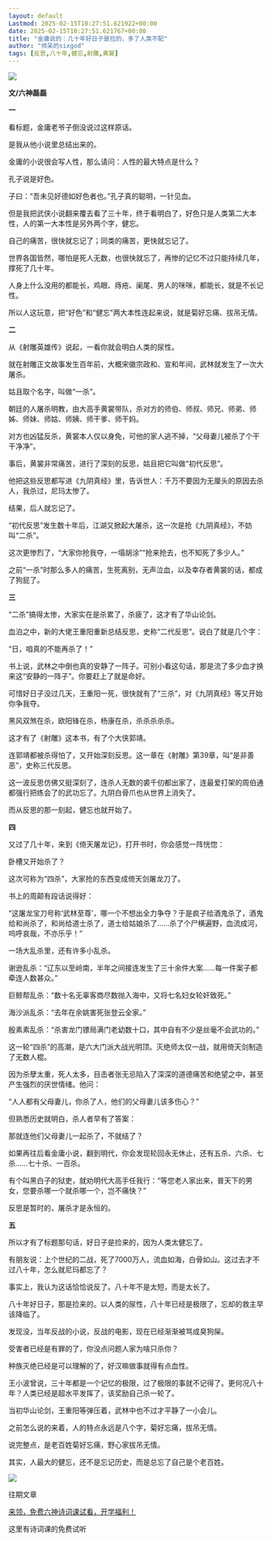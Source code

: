 ```yaml
---
layout: default
Lastmod: 2025-02-15T10:27:51.621922+00:00
date: 2025-02-15T10:27:51.621767+00:00
title: "金庸说的：几十年好日子是捡的，多了人类不配"
author: "帅呆的sixgod"
tags: [反思,八十年,健忘,射雕,黄裳]
---
```


![](https://images.weserv.nl/?url=https%3A//mmbiz.qpic.cn/mmbiz_jpg/EC7unEiaL8xoFgOyv5FicMgdIeUNBkIFl5icoxZdBqtOX5I1P4ichNicTF2mIqPCpRrd11icvMypicvqwa9jVKy9J5xNw/640%3Fwx_fmt%3Djpeg%26from%3Dappmsg)

**文/六神磊磊**

**一**

看标题，金庸老爷子倒没说过这样原话。

是我从他小说里总结出来的。

金庸的小说很会写人性，那么请问：人性的最大特点是什么？

孔子说是好色。

子曰：“吾未见好德如好色者也。”孔子真的聪明，一针见血。

但是我把武侠小说翻来覆去看了三十年，终于看明白了，好色只是人类第二大本性，人的第一大本性是另外两个字，健忘。

自己的痛苦，很快就忘记了；同类的痛苦，更快就忘记了。

世界各国皆然，哪怕是死人无数，也很快就忘了，再惨的记忆不过只能持续几年，撑死了几十年。

人身上什么没用的都能长，鸡眼、痔疮、阑尾、男人的咪咪，都能长，就是不长记性。

所以人这玩意，把“好色”和“健忘”两大本性连起来说，就是菊好忘痛、拔吊无情。

**二**

从《射雕英雄传》说起，一看你就会明白人类的尿性。

就在射雕正文故事发生百年前，大概宋徽宗政和、宣和年间，武林就发生了一次大屠杀。

姑且取个名字，叫做“一杀”。

朝廷的人屠杀明教，由大高手黄裳带队，杀对方的师伯、师叔、师兄、师弟、师姊、师妹、师姑、师姨、师干爹、师干妈。

对方也凶猛反杀，黄裳本人仅以身免，可他的家人逃不掉，“父母妻儿被杀了个干干净净”。

事后，黄裳非常痛苦，进行了深刻的反思，姑且把它叫做“初代反思”。

他把这些反思都写进《九阴真经》里，告诉世人：千万不要因为无厘头的原因去杀人，我杀过，尼玛太惨了。

结果，后人就忘记了。

“初代反思”发生数十年后，江湖又掀起大屠杀，这一次是抢《九阴真经》，不妨叫“二杀”。

这次更惨烈了，“大家你抢我夺，一塌胡涂”“抢来抢去，也不知死了多少人。”

之前“一杀”时那么多人的痛苦，生死离别，无声泣血，以及幸存者黄裳的话，都成了狗屁了。

**三**

“二杀”搞得太惨，大家实在是杀累了，杀疲了，这才有了华山论剑。

血泊之中，新的大佬王重阳重新总结反思，史称“二代反思”。说白了就是几个字：

“日，咱真的不能再杀了！”

书上说，武林之中倒也真的安静了一阵子。可别小看这句话，那是流了多少血才换来这“安静的一阵子”。你要赶上了就是命好。

可惜好日子没过几天，王重阳一死，很快就有了“三杀”，对《九阴真经》等又开始你争我夺。

黑风双煞在杀，欧阳锋在杀，杨康在杀，杀杀杀杀杀。

这才有了《射雕》这本书，有了个大侠郭靖。

连郭靖都被杀得怕了，又开始深刻反思。这一章在《射雕》第39章，叫“是非善恶”，史称三代反思。

这一波反思仿佛又挺深刻了，连杀人无数的裘千仞都出家了，连最爱打架的周伯通都强行把练会了的武功忘了。九阴白骨爪也从世界上消失了。

而从反思的那一刻起，健忘也就开始了。

**四**

又过了几十年，来到《倚天屠龙记》，打开书时，你会感觉一阵恍惚：

卧槽又开始杀了？

这次可称为“四杀”，大家抢的东西变成倚天剑屠龙刀了。

书上的周颠有段话说得好：

“这屠龙宝刀号称‘武林至尊’，哪一个不想出全力争夺？于是疯子给酒鬼杀了，酒鬼给和尚杀了，和尚给道士杀了，道士给姑娘杀了……杀了个尸横遍野，血流成河，呜呼哀哉，不亦乐乎！”

一场大乱杀里，还有许多小乱杀。

谢逊乱杀：“辽东以至岭南，半年之间接连发生了三十余件大案……每一件案子都牵连人数甚众。”

巨鲸帮乱杀：“数十名无辜客商尽数抛入海中，又将七名妇女轮奸致死。”

海沙派乱杀：“去年在余姚害死张登云全家。”

殷素素乱杀：“杀害龙门镖局满门老幼数十口，其中自有不少是丝毫不会武功的。”

这一轮“四杀”的高潮，是六大门派大战光明顶。灭绝师太仅一战，就用倚天剑制造了无数人棍。

因为杀孽太重，死人太多，目击者张无忌陷入了深深的道德痛苦和绝望之中，甚至产生强烈的厌世情绪。他问：

“人人都有父母妻儿，你杀了人，他们的父母妻儿该多伤心？”

但熟悉历史就明白，杀人者早有了答案：

那就连他们父母妻儿一起杀了，不就结了？

如果再往后看金庸小说，翻到明代，你会发现轮回永无休止，还有五杀、六杀、七杀……七十杀、一百杀。

有个叫黑白子的狱吏，就劝明代大高手任我行：“等您老人家出来，普天下的男女，您要杀哪一个就杀哪一个，岂不痛快？”

反思是暂时的，屠杀才是永恒的。

**五**

所以才有了标题那句话，好日子是捡来的，因为人类太健忘了。

有朋友说：上个世纪的二战，死了7000万人，流血如海，白骨如山。这过去才不过八十年，怎么就尼玛都忘了？

事实上，我认为这话恰恰说反了。八十年不是太短，而是太长了。

八十年好日子，那是捡来的。以人类的尿性，八十年已经是极限了，忘却的救主早该降临了。

发现没，当年反战的小说，反战的电影，现在已经渐渐被骂成臭狗屎。

受害者已经是有罪的了，你没点问题人家为啥只杀你？

种族灭绝已经是可以理解的了，好汉嘛做事就得有点血性。

王小波曾说，三十年都是一个记忆的极限，过了极限的事就不记得了。更何况八十年？人类已经是超水平发挥了，该奖励自己杀一轮了。

当初华山论剑，王重阳等弹压着，武林中也不过才平静了一小会儿。

之前怎么说的来着，人的特点永远是八个字，菊好忘痛，拔吊无情。

说完整点，是老百姓菊好忘痛，野心家拔吊无情。

其实，人最大的健忘，还不是忘记历史，而是总忘了自己是个老百姓。

![](https://images.weserv.nl/?url=https%3A//mmbiz.qpic.cn/mmbiz_png/EC7unEiaL8xoFgOyv5FicMgdIeUNBkIFl50Hw2SVicRcxmSbEqb37AjmXuDat6ALKXMIvGIgQuF8ILyy4ywn2P54Q/640%3Fwx_fmt%3Dpng%26from%3Dappmsg)

往期文章

[来领，免费六神诗词课试看，开学福利！](https://mp.weixin.qq.com/s?__biz=MzA4NDEzNTMyMA==&mid=2650331111&idx=1&sn=91aad7a8e7867a436a0b8a12779c9a25&scene=21#wechat_redirect)  

这里有诗词课的免费试听

